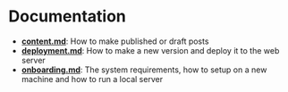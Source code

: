 # Documentation

- **[content.md](content.md)**: How to make published or draft posts 
- **[deployment.md](deployment.md)**: How to make a new version and deploy it to the web server
- **[onboarding.md](onboarding.md)**: The system requirements, how to setup on a new machine and how to run a local server
